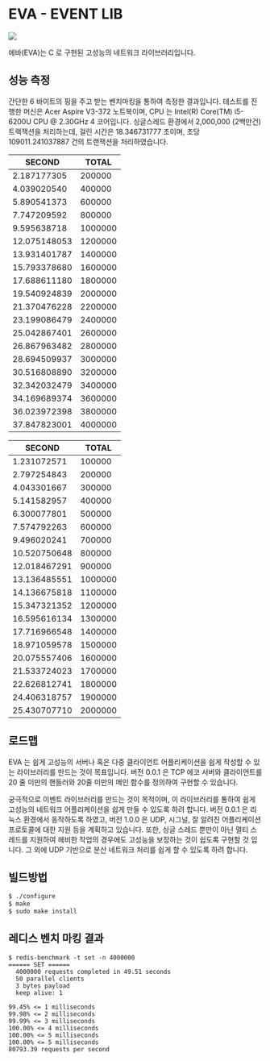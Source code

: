 # EVA - EVENT LIB

<img src="https://img.shields.io/badge/C-A8B9CC?style=flat-square&logo=C&logoColor=white" />

<script src="https://cdn.jsdelivr.net/npm/chart.js@2.9.4/dist/Chart.min.js"></script>

에바(EVA)는 C 로 구현된 고성능의 네트워크 라이브러리입니다. 

## 성능 측정

간단한 6 바이트의 핑을 주고 받는 벤치마킹을 통하여 측정한 결과입니다. 테스트를 진행한 머신은 Acer Aspire V3-372 노트북이며,
CPU 는 Intel(R) Core(TM) i5-6200U CPU @ 2.30GHz 4 코어입니다. 싱글스레드 환경에서 2,000,000 (2백만건) 트랙잭션을 처리하는데, 걸린 시간은 18.346731777 초이며, 초당 109011.241037887 건의 트랜잭션을 처리하였습니다.

| SECOND       | TOTAL   |
| ------------ | ------- |
|  2.187177305 |  200000 |
|  4.039020540 |  400000 |
|  5.890541373 |  600000 |
|  7.747209592 |  800000 |
|  9.595638718 | 1000000 |
| 12.075148053 | 1200000 |
| 13.931401787 | 1400000 |
| 15.793378680 | 1600000 |
| 17.688611180 | 1800000 |
| 19.540924839 | 2000000 |
| 21.370476228 | 2200000 |
| 23.199086479 | 2400000 |
| 25.042867401 | 2600000 |
| 26.867963482 | 2800000 |
| 28.694509937 | 3000000 |
| 30.516808890 | 3200000 |
| 32.342032479 | 3400000 |
| 34.169689374 | 3600000 |
| 36.023972398 | 3800000 |
| 37.847823001 | 4000000 |

| SECOND       | TOTAL   |
| ------------ | ------- |
|  1.231072571 |  100000 |
|  2.797254843 |  200000 |
|  4.043301667 |  300000 |
|  5.141582957 |  400000 |
|  6.300077801 |  500000 |
|  7.574792263 |  600000 |
|  9.496020241 |  700000 |
| 10.520750648 |  800000 |
| 12.018467291 |  900000 |
| 13.136485551 | 1000000 |
| 14.136675818 | 1100000 |
| 15.347321352 | 1200000 |
| 16.595616134 | 1300000 |
| 17.716966548 | 1400000 |
| 18.971059578 | 1500000 |
| 20.075557406 | 1600000 |
| 21.533724023 | 1700000 |
| 22.626812741 | 1800000 |
| 24.406318757 | 1900000 |
| 25.430707710 | 2000000 |



<!--
![2021/03/31 BENCHMARK RESULT](docs/img/2021-03-31-benchmark-result.png)
-->

<canvas id="performance-chart"></canvas>

<script>
const data = [
    [ 1.231072571 , 100000 ],
    [ 2.797254843 , 200000 ],
    [ 4.043301667 , 300000 ],
    [ 5.141582957 , 400000 ],
    [ 6.300077801 , 500000 ],
    [ 7.574792263 , 600000 ],
    [ 9.496020241 , 700000 ],
    [ 10.520750648 , 800000 ],
    [ 12.018467291 , 900000 ],
    [ 13.136485551 , 1000000 ],
    [ 14.136675818 , 1100000 ],
    [ 15.347321352 , 1200000 ],
    [ 16.595616134 , 1300000 ],
    [ 17.716966548 , 1400000 ],
    [ 18.971059578 , 1500000 ],
    [ 20.075557406 , 1600000 ],
    [ 21.533724023 , 1700000 ],
    [ 22.626812741 , 1800000 ],
    [ 24.406318757 , 1900000 ],
    [ 25.430707710 , 2000000 ]
];

// const data = [
//     [ 2.187177305,  200000],
//     [ 4.039020540,  400000],
//     [ 5.890541373,  600000],
//     [ 7.747209592,  800000],
//     [ 9.595638718, 1000000],
//     [12.075148053, 1200000],
//     [13.931401787, 1400000],
//     [15.793378680, 1600000],
//     [17.688611180, 1800000],
//     [19.540924839, 2000000],
//     [21.370476228, 2200000],
//     [23.199086479, 2400000],
//     [25.042867401, 2600000],
//     [26.867963482, 2800000],
//     [28.694509937, 3000000],
//     [30.516808890, 3200000],
//     [32.342032479, 3400000],
//     [34.169689374, 3600000],
//     [36.023972398, 3800000],
//     [37.847823001, 4000000]
// ];

const transaction = data.map(o => o[1] / o[0]);
const label = data.map((o, index) => index + 1);

const chart = new Chart(document.getElementById("performance-chart"), {
    type: "line",
    data: {
        labels: label,
        datasets: [
            {
                label: "Transaction per second",
                data: transaction,
                fill: false,
                borderColor: "rbg(75, 192, 192)",
                lineTension: 0.1
            }
        ],
    },
    options: {
        scales: {
            yAxes: [{
                ticks: {
                    min: 0,
                    max: 120000,
                    fontSize: 14,
                }
            }]
        }
    }
})

</script>


## 로드맵

EVA 는 쉽게 고성능의 서버나 혹은 다중 클라이언트 어플리케이션을 쉽게 작성할 수 있는 라이브러리를 만드는 것이 목표입니다.
버전 0.0.1 은 TCP 에코 서버와 클라이언트를 20 줄 미만의 핸들러와 20줄 미만의 메인 함수를 정의하여 구현할 수 있습니다.

궁극적으로 이벤트 라이브러리를 만드는 것이 목적이며, 이 라이브러리를 통하여 쉽게 고성능의 네트워크 어플리케이션을 쉽게 만들 수 있도록 하려 합니다. 버전 0.0.1 은 리눅스 환경에서 동작하도록 하였고, 버전 1.0.0 은 UDP, 시그널, 잘 알려진 어플리케이션 프로토콜에 대한 지원 등을 계획하고 있습니다. 또한, 싱글 스레드 뿐만이 아닌 멀티 스레드를 지원하여 헤비한 작업의 경우에도 고성능을 보장하는 것이 쉽도록 구현할 것 입니다. 그 외에 UDP 기반으로 분산 네트워크 처리를 쉽게 할 수 있도록 하려 합니다.

## 빌드방법

```sh
$ ./configure
$ make
$ sudo make install
```

## 레디스 벤치 마킹 결과

```
$ redis-benchmark -t set -n 4000000
====== SET ======
  4000000 requests completed in 49.51 seconds
  50 parallel clients
  3 bytes payload
  keep alive: 1

99.45% <= 1 milliseconds
99.98% <= 2 milliseconds
99.99% <= 3 milliseconds
100.00% <= 4 milliseconds
100.00% <= 5 milliseconds
100.00% <= 5 milliseconds
80793.39 requests per second
```
